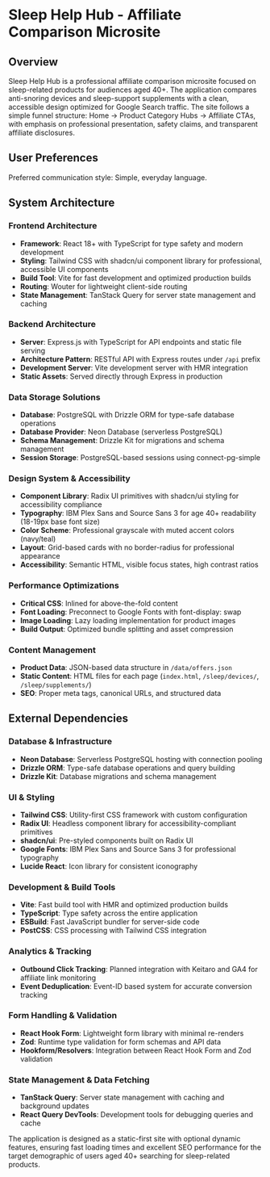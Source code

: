 # Sleep Help Hub - Affiliate Comparison Microsite

## Overview

Sleep Help Hub is a professional affiliate comparison microsite focused on sleep-related products for audiences aged 40+. The application compares anti-snoring devices and sleep-support supplements with a clean, accessible design optimized for Google Search traffic. The site follows a simple funnel structure: Home → Product Category Hubs → Affiliate CTAs, with emphasis on professional presentation, safety claims, and transparent affiliate disclosures.

## User Preferences

Preferred communication style: Simple, everyday language.

## System Architecture

### Frontend Architecture
- **Framework**: React 18+ with TypeScript for type safety and modern development
- **Styling**: Tailwind CSS with shadcn/ui component library for professional, accessible UI components
- **Build Tool**: Vite for fast development and optimized production builds
- **Routing**: Wouter for lightweight client-side routing
- **State Management**: TanStack Query for server state management and caching

### Backend Architecture
- **Server**: Express.js with TypeScript for API endpoints and static file serving
- **Architecture Pattern**: RESTful API with Express routes under `/api` prefix
- **Development Server**: Vite development server with HMR integration
- **Static Assets**: Served directly through Express in production

### Data Storage Solutions
- **Database**: PostgreSQL with Drizzle ORM for type-safe database operations
- **Database Provider**: Neon Database (serverless PostgreSQL)
- **Schema Management**: Drizzle Kit for migrations and schema management
- **Session Storage**: PostgreSQL-based sessions using connect-pg-simple

### Design System & Accessibility
- **Component Library**: Radix UI primitives with shadcn/ui styling for accessibility compliance
- **Typography**: IBM Plex Sans and Source Sans 3 for age 40+ readability (18-19px base font size)
- **Color Scheme**: Professional grayscale with muted accent colors (navy/teal)
- **Layout**: Grid-based cards with no border-radius for professional appearance
- **Accessibility**: Semantic HTML, visible focus states, high contrast ratios

### Performance Optimizations
- **Critical CSS**: Inlined for above-the-fold content
- **Font Loading**: Preconnect to Google Fonts with font-display: swap
- **Image Loading**: Lazy loading implementation for product images
- **Build Output**: Optimized bundle splitting and asset compression

### Content Management
- **Product Data**: JSON-based data structure in `/data/offers.json`
- **Static Content**: HTML files for each page (`index.html`, `/sleep/devices/`, `/sleep/supplements/`)
- **SEO**: Proper meta tags, canonical URLs, and structured data

## External Dependencies

### Database & Infrastructure
- **Neon Database**: Serverless PostgreSQL hosting with connection pooling
- **Drizzle ORM**: Type-safe database operations and query building
- **Drizzle Kit**: Database migrations and schema management

### UI & Styling
- **Tailwind CSS**: Utility-first CSS framework with custom configuration
- **Radix UI**: Headless component library for accessibility-compliant primitives
- **shadcn/ui**: Pre-styled components built on Radix UI
- **Google Fonts**: IBM Plex Sans and Source Sans 3 for professional typography
- **Lucide React**: Icon library for consistent iconography

### Development & Build Tools
- **Vite**: Fast build tool with HMR and optimized production builds
- **TypeScript**: Type safety across the entire application
- **ESBuild**: Fast JavaScript bundler for server-side code
- **PostCSS**: CSS processing with Tailwind CSS integration

### Analytics & Tracking
- **Outbound Click Tracking**: Planned integration with Keitaro and GA4 for affiliate link monitoring
- **Event Deduplication**: Event-ID based system for accurate conversion tracking

### Form Handling & Validation
- **React Hook Form**: Lightweight form library with minimal re-renders
- **Zod**: Runtime type validation for form schemas and API data
- **Hookform/Resolvers**: Integration between React Hook Form and Zod validation

### State Management & Data Fetching
- **TanStack Query**: Server state management with caching and background updates
- **React Query DevTools**: Development tools for debugging queries and cache

The application is designed as a static-first site with optional dynamic features, ensuring fast loading times and excellent SEO performance for the target demographic of users aged 40+ searching for sleep-related products.